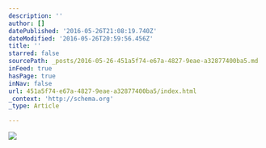 ```yaml
---
description: ''
author: []
datePublished: '2016-05-26T21:08:19.740Z'
dateModified: '2016-05-26T20:59:56.456Z'
title: ''
starred: false
sourcePath: _posts/2016-05-26-451a5f74-e67a-4827-9eae-a32877400ba5.md
inFeed: true
hasPage: true
inNav: false
url: 451a5f74-e67a-4827-9eae-a32877400ba5/index.html
_context: 'http://schema.org'
_type: Article

---
```

![](https://the-grid-user-content.s3-us-west-2.amazonaws.com/784aa4c4-9b74-441a-a335-b5a2e8631f58.jpg)